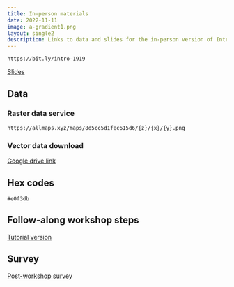 ```yaml
---
title: In-person materials
date: 2022-11-11
image: a-gradient1.png
layout: single2
description: Links to data and slides for the in-person version of Introduction to GIS from the Harvard Map Collection.
---
```


`https://bit.ly/intro-1919`

[Slides](https://www.canva.com/design/DAFMSShvkmY/3P1eRvkNixmXnJyv_jNc9w/view?utm_content=DAFMSShvkmY&utm_campaign=designshare&utm_medium=link&utm_source=editor)

## Data

### Raster data service
`https://allmaps.xyz/maps/8d5cc5d1fec615d6/{z}/{x}/{y}.png` 

### Vector data download
[Google drive link](https://drive.google.com/file/d/1cKUtwbPIaWjvI_a_zD-Su_fItkA9u5UT/view)

## Hex codes 
`#e0f3db` 

## Follow-along workshop steps
[Tutorial version](https://mapping.share.library.harvard.edu/resources/new-to-gis/workshop/)

## Survey
[Post-workshop survey](https://harvard.az1.qualtrics.com/jfe/form/SV_8vRE6gtTYybRy5M)

